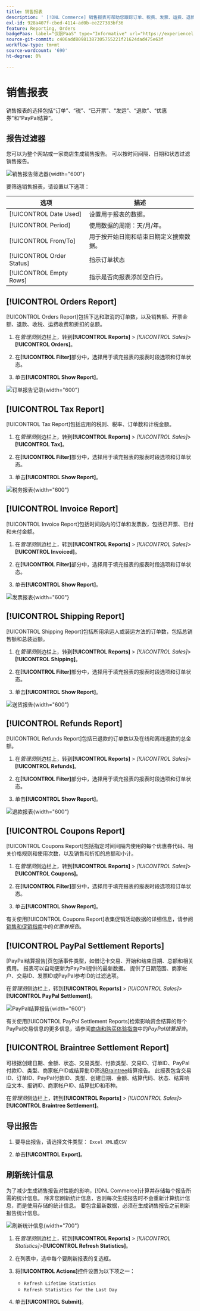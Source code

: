 ```yaml
---
title: 销售报表
description: ' [!DNL Commerce] 销售报表可帮助您跟踪订单、税费、发票、运费、退款、优惠券和PayPal结算。'
exl-id: 928a407f-cbed-4114-ad0b-ee227383bf36
feature: Reporting, Orders
badgePaas: label="仅限PaaS" type="Informative" url="https://experienceleague.adobe.com/zh-hans/docs/commerce/user-guides/product-solutions" tooltip="仅适用于云项目(Adobe管理的PaaS基础架构)和内部部署项目上的Adobe Commerce 。"
source-git-commit: c406add80981387305755221f21624dad475e63f
workflow-type: tm+mt
source-wordcount: '690'
ht-degree: 0%

---
```


# 销售报表

销售报表的选择包括“订单”、“税”、“已开票”、“发运”、“退款”、“优惠券”和“PayPal结算”。

## 报告过滤器

您可以为整个网站或一家商店生成销售报告。 可以按时间间隔、日期和状态过滤销售报告。

![销售报告筛选器](./assets/tax-report.png){width="600"}

要筛选销售报表，请设置以下选项：

| 选项 | 描述 |
|--- |--- |
| [!UICONTROL Date Used] | 设置用于报表的数据。 |
| [!UICONTROL Period] | 使用数据的周期：天/月/年。 |
| [!UICONTROL From/To] | 用于按开始日期和结束日期定义搜索数据。 |
| [!UICONTROL Order Status] | 指示订单状态 |
| [!UICONTROL Empty Rows] | 指示是否向报表添加空白行。 |

## [!UICONTROL Orders Report]

[!UICONTROL Orders Report]包括下达和取消的订单数，以及销售额、开票金额、退款、收税、运费收费和折扣的总额。

1. 在&#x200B;_管理员_&#x200B;侧边栏上，转到&#x200B;**[!UICONTROL Reports]** > _[!UICONTROL Sales]_>**[!UICONTROL Orders]**。

1. 在&#x200B;**[!UICONTROL Filter]**&#x200B;部分中，选择用于填充报表的报表时段选项和订单状态。

1. 单击&#x200B;**[!UICONTROL Show Report]**。

![订单报告记录](./assets/order-report-records.png){width="600"}

## [!UICONTROL Tax Report]

[!UICONTROL Tax Report]包括应用的税则、税率、订单数和计税金额。

1. 在&#x200B;_管理员_&#x200B;侧边栏上，转到&#x200B;**[!UICONTROL Reports]** > _[!UICONTROL Sales]_>**[!UICONTROL Tax]**。

1. 在&#x200B;**[!UICONTROL Filter]**&#x200B;部分中，选择用于填充报表的报表时段选项和订单状态。


1. 单击&#x200B;**[!UICONTROL Show Report]**。

![税务报表](./assets/tax-report-records.png){width="600"}

## [!UICONTROL Invoice Report]

[!UICONTROL Invoice Report]包括时间段内的订单和发票数，包括已开票、已付和未付金额。

1. 在&#x200B;_管理员_&#x200B;侧边栏上，转到&#x200B;**[!UICONTROL Reports]** > _[!UICONTROL Sales]_>**[!UICONTROL Invoiced]**。

1. 在&#x200B;**[!UICONTROL Filter]**&#x200B;部分中，选择用于填充报表的报表时段选项和订单状态。

1. 单击&#x200B;**[!UICONTROL Show Report]**。

![发票报表](./assets/sales-invoiced.png){width="600"}

## [!UICONTROL Shipping Report]

[!UICONTROL Shipping Report]包括所用承运人或装运方法的订单数，包括总销售额和总装运额。

1. 在&#x200B;_管理员_&#x200B;侧边栏上，转到&#x200B;**[!UICONTROL Reports]** > _[!UICONTROL Sales]_>**[!UICONTROL Shipping]**。

1. 在&#x200B;**[!UICONTROL Filter]**&#x200B;部分中，选择用于填充报表的报表时段选项和订单状态。

1. 单击&#x200B;**[!UICONTROL Show Report]**。

![送货报告](./assets/shipping.png){width="600"}

## [!UICONTROL Refunds Report]

[!UICONTROL Refunds Report]包括已退款的订单数以及在线和离线退款的总金额。

1. 在&#x200B;_管理员_&#x200B;侧边栏上，转到&#x200B;**[!UICONTROL Reports]** > _[!UICONTROL Sales]_>**[!UICONTROL Refunds]**。

1. 在&#x200B;**[!UICONTROL Filter]**&#x200B;部分中，选择用于填充报表的报表时段选项和订单状态。

1. 单击&#x200B;**[!UICONTROL Show Report]**。

![退款报表](./assets/sales-refunds.png){width="600"}

## [!UICONTROL Coupons Report]

[!UICONTROL Coupons Report]包括指定时间间隔内使用的每个优惠券代码、相关价格规则和使用次数，以及销售和折扣的总额和小计。

1. 在&#x200B;_管理员_&#x200B;侧边栏上，转到&#x200B;**[!UICONTROL Reports]** > _[!UICONTROL Sales]_>**[!UICONTROL Coupons]**。

1. 在&#x200B;**[!UICONTROL Filter]**&#x200B;部分中，选择用于填充报表的报表时段选项和订单状态。

1. 单击&#x200B;**[!UICONTROL Show Report]**。

有关使用[!UICONTROL Coupons Report]收集促销活动数据的详细信息，请参阅[销售和促销指南](../merchandising-promotions/price-rules-cart-coupon.md#coupons-report)中的&#x200B;_优惠券报告_。

<!--- ![Coupons Report](./assets/sales-coupons.png) need coupon data  -->

## [!UICONTROL PayPal Settlement Reports]

[PayPal结算报告]页包括事件类型，如借记卡交易、开始和结束日期、总额和相关费用。 报表可以自动更新为PayPal提供的最新数据。 提供了日期范围、商家帐户、交易ID、发票ID或PayPal参考ID的过滤选项。

在&#x200B;_管理员_&#x200B;侧边栏上，转到&#x200B;**[!UICONTROL Reports]** > _[!UICONTROL Sales]_>**[!UICONTROL PayPal Settlement]**。

![PayPal结算报告](./assets/reports-sales-paypal-settlement.png){width="600"}

有关使用[!UICONTROL PayPal Settlement Reports]检索影响资金结算的每个PayPal交易信息的更多信息，请参阅[商店和购买体验指南](../stores-purchase/paypal-settlement-reports.md)中的&#x200B;_PayPal结算报告_。

## [!UICONTROL Braintree Settlement Report]

可根据创建日期、金额、状态、交易类型、付款类型、交易ID、订单ID、PayPal付款ID、类型、商家帐户ID或结算批ID筛选[Braintree](../stores-purchase/braintree.md)结算报告。 此报表包含交易ID、订单ID、PayPal付款ID、类型、创建日期、金额、结算代码、状态、结算响应文本、报销ID、商家帐户ID、结算批ID和币种。

在&#x200B;_管理员_&#x200B;侧边栏上，转到&#x200B;**[!UICONTROL Reports]** > _[!UICONTROL Sales]_>**[!UICONTROL Braintree Settlement]**。

<!--- ![Braintree Settlement Report](./assets/braintree-settlement.png) need a Braintree connection to update report screen -->

## 导出报告

1. 要导出报告，请选择文件类型： `Excel XML`或`CSV`

1. 单击&#x200B;**[!UICONTROL Export]**。

## 刷新统计信息

为了减少生成销售报告对性能的影响，[!DNL Commerce]计算并存储每个报告所需的统计信息。 除非您刷新统计信息，否则每次生成报告时不会重新计算统计信息，而是使用存储的统计信息。 要包含最新数据，必须在生成销售报告之前刷新报告统计信息。

![刷新统计信息](./assets/refresh-stats.png){width="700"}

1. 在&#x200B;_管理员_&#x200B;侧边栏上，转到&#x200B;**[!UICONTROL Reports]** > _[!UICONTROL Statistics]_>**[!UICONTROL Refresh Statistics]**。

1. 在列表中，选中每个要刷新报表的复选框。

1. 将&#x200B;**[!UICONTROL Actions]**&#x200B;控件设置为以下项之一：

   - `Refresh Lifetime Statistics`
   - `Refresh Statistics for the Last Day`

1. 单击&#x200B;**[!UICONTROL Submit]**。
